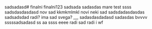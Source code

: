 sadsadasd# finalni finalni123
sadsada
sadasdas
mare test
ssss
sadsdasdasdasd
nov sad
kkmkmlmkl
novi neki sad
sadsdadasdasdas
sadsadsdad
radi?
ima sad svega?
,,,,
sadasdasdadasd
sadasdas
bvvvv
sssssadsadasd
ss
aa
ssss
eeee
radi sad
radi i wf
